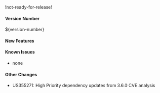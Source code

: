 !not-ready-for-release!

#### Version Number
${version-number}

#### New Features

#### Known Issues
- none

#### Other Changes
- US355271: High Priority dependency updates from 3.6.0 CVE analysis
